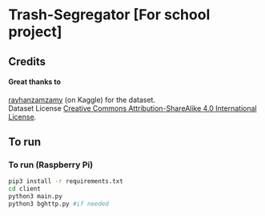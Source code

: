 # Trash-Segregator [For school project]

## Credits

#### Great thanks to 
[rayhanzamzamy](https://www.kaggle.com/datasets/rayhanzamzamy/non-and-biodegradable-waste-dataset) 
(on Kaggle) for the dataset.
<br /> Dataset License <a rel="license" href="http://creativecommons.org/licenses/by-sa/4.0/">Creative Commons Attribution-ShareAlike 4.0 International License</a>.
## To run

### To run (Raspberry Pi)
```bash
pip3 install -r requirements.txt
cd client
python3 main.py
python3 bghttp.py #if needed
```
